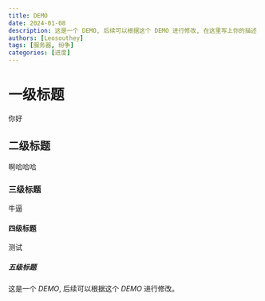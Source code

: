```yaml
---
title: DEMO
date: 2024-01-08
description: 这是一个 DEMO, 后续可以根据这个 DEMO 进行修改, 在这里写上你的描述
authors: [Leosouthey]
tags: [服务器, 纷争]
categories: [进度]
---
```

# 一级标题
你好
## 二级标题
啊哈哈哈
### 三级标题
牛逼
#### 四级标题
测试
##### 五级标题
这是一个 *DEMO*, 后续可以根据这个 *DEMO* 进行修改。
